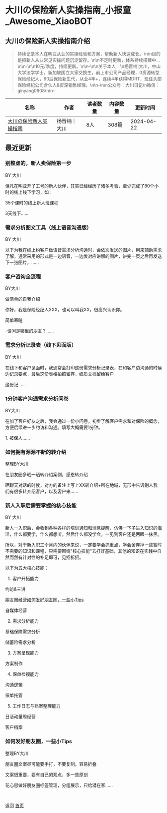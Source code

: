# 大川の保险新人实操指南_小报童_Awesome_XiaoBOT

## 大川の保险新人实操指南介绍
> 持续记录本人在明亚从业的实操经验和方案，帮助新人快速成长。\n\n目的是把新人从业常见实操问题沉淀留存。\n\n不定时更新，体系持续搭建中…\n\n-\n\n10元/季度，持续更新。\n\n-\n\n关于本人：\n杨晋楠|大川，中山大学法学学士，新加坡国立大家交换生，前上市公司产品经理，0资源转型保险经纪人，90后保险新生代，从业4年+，连续4年获得MDRT，现任头部保险经纪公司合伙人&资深销售经理。\n\n-\n\n公众号：大川日记\n微信：ginyang0908\n\n-  
  


|名称|作者|读者数量|内容数量|更新时间|
|---|---|---|---|---|
|[大川の保险新人实操指南](https://xiaobot.net/p/ginyang0908?refer=0b133df9-27dc-423b-8101-639049001c13)|杨晋楠｜大川|8人|308篇|2024-04-22|

## 最近更新
### 别整虚的，新人卖保险第一步

BY 大川

但凡在明亚开了工号的新人伙伴，其实已经经历了诸多考验，至少完成了80个小时的线上线下学习，如：

35个课时的线上新人班课程

3天线下......

### 需求分析图文工具（线上语音沟通版）

BY 大川

以下为我在线上约客户做语音需求分析沟通时，会依次发送的图片，用来辅助需求了解，通常采用的形式是一边语音，一边发对应讲解的图片，讲完一页之后再发送下一张图片，......

### 客户咨询全流程

BY大川

做简单的自我介绍

你好，我是保险经纪人XXX，也可以叫我XX，很高兴认识你。

简单寒暄

-请问是哪里的朋友？......

### 需求分析记录表（线下见面版）

BY 大川

在线下和客户见面时，我通常会打印这份需求分析记录表，在和客户边沟通的时候边记录要点，最后这份表格拍照留存，纸质文档留给客户

这份记......

### 1分钟客户沟通需求分析问卷

BY大川

在加了客户好友之后，我会通过一份小问卷，初步了解客户需求和对保险的概念，方便后续进一步约访和沟通。填写大概需要1分钟。

1\. 被保人......

### 如何拥有源源不断的转介绍

整理BY大川

在朋友圈多晒一晒转介绍案例，感恩转介绍

晒聊天对话的时候，对方的备注上写上XX转介绍+所在地域，无形中告诉别人我们有很多转介绍客户，以及客户来......

### 新人入职后需要掌握的核心技能

BY 大川

新人一入职后，会收到各种各样的培训通知和消息提醒，仿佛一下子进入知识的海洋，什么都要学，什么都想听，然后什么都没学会，一见到客户还是两眼一抹黑。

所以，对于新入职三个月内的伙伴来说，一定要学会抓重点，学会舍弃掉一些暂时不需要的知识和课程，只需要围绕"核心技能"去打好基础，其他的知识在实践中自然而然有针对性的补足即可，见招拆招。

以下为五大核心技能：

  1. 客户开拓能力

约访&三讲

朋友圈经营[如何发好朋友圈，一些小Tips](https://xiaobot.net/post/e556d23a-69c0-449d-b42f-5fda6de6d2cc)

自媒体经营

  2. 需求分析能力

基础保障需求分析

储蓄险需求分析

  3. 方案呈现能力

方案制作

  4. 保单检视能力

沟通逻辑

保单托管

  5. 工作日志与档案整理能力

日活动量周经营

客户档案

### 如何发好朋友圈，一些小Tips

整理BY大川

朋友圈文案尽可能要手打，不要复制，容易折叠

文案很重要，要有自己的观点，多一些原创

花心思做好朋友圈标签管理，分组展示，只给潜在客......


<a href="https://github.com/Reno9527/awesome-xiaobot" style="color: white; text-decoration: none;">awesome-xiaobot</a>

返回 [首页](../README.md)
